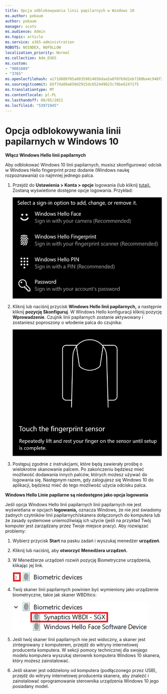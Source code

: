```yaml
---
title: Opcja odblokowywania linii papilarnych w Windows 10
ms.author: pebaum
author: pebaum
manager: scotv
ms.audience: Admin
ms.topic: article
ms.service: o365-administration
ROBOTS: NOINDEX, NOFOLLOW
localization_priority: Normal
ms.collection: Adm_O365
ms.custom:
- "9001689"
- "3765"
ms.openlocfilehash: a171d889705a0035981465bdaa5a8f07b9d2eb7200ba4c948f2aaccbf2cc0a21
ms.sourcegitcommit: b5f7da89a650d2915dc652449623c78be6247175
ms.translationtype: MT
ms.contentlocale: pl-PL
ms.lasthandoff: 08/05/2021
ms.locfileid: "53971945"
---
```

# <a name="use-fingerprint-unlock-option-in-windows-10"></a>Opcja odblokowywania linii papilarnych w Windows 10

**Włącz Windows Hello linii papilarnych**

Aby odblokować Windows 10 linii papilarnych, musisz skonfigurować odcisk w Windows Hello fingerprint przez dodanie (Windows naukę rozpoznawania) co najmniej jednego palca. 

1. Przejdź do **Ustawienia > Konta > opcje** logowania (lub kliknij [tutaj).](ms-settings:signinoptions?activationSource=GetHelp) Zostaną wyświetlone dostępne opcje logowania. Przykład:

    ![Opcje logowania.](media/sign-in-options.png)

2. Kliknij lub naciśnij przycisk **Windows Hello linii papilarnych,** a następnie kliknij **pozycję Skonfiguruj**. W Windows Hello konfiguracji kliknij pozycję **Wprowadzenie**. Czujnik linii papilarnych zostanie aktywowany i zostaniesz poproszony o włodenie palca do czujnika:

   ![Czujnik linii papilarnych.](media/fingerprint-sensor.png)

3. Postępuj zgodnie z instrukcjami, które będą zawierały prośbę o wielokrotne skanowanie palcem. Po zakończeniu będziesz mieć możliwość dodawania innych palców, których możesz używać do logowania się. Następnym razem, gdy zalogujesz się Windows 10 do aplikacji, będziesz mieć do tego możliwość użycia odcisku palca.

**Windows Hello Linie papilarne są niedostępne jako opcja logowania**

Jeśli opcja Windows Hello linii papilarnych linii papilarnych nie jest wyświetlana w opcjach **logowania,** oznacza Windows, że nie jest świadomy żadnych czytników linii papilarnych/skanera dołączonych do komputera lub że zasady systemowe uniemożliwiają ich użycie (jeśli na przykład Twój komputer jest zarządzany przez Twoje miejsce pracy). Aby rozwiązać problemy: 

1. Wybierz przycisk **Start** na pasku zadań i wyszukaj menedżer **urządzeń**.

2. Kliknij lub naciśnij, aby **otworzyć Menedżera urządzeń.**

3. W Menedżerze urządzeń rozwiń pozycję Biometryczne urządzenia, klikając jej link.

   ![Urządzenia biometryczne.](media/biometric-devices.png)

4. Twój skaner linii papilarnych powinien być wymieniony jako urządzenie biometryczne, takie jak skaner WBDItics:

   ![Urządzenia biometryczne.](media/biometric-devices-expanded.png)

5. Jeśli twój skaner linii papilarnych nie jest widoczny, a skaner jest zintegrowany z komputerem, przejdź do witryny internetowej producenta komputera. W sekcji pomocy technicznej dla swojego modelu komputera wyszukaj sterownik komputera Windows 10 skanera, który możesz zainstalować.

6. Jeśli skaner jest oddzielony od komputera (podłączonego przez USB), przejdź do witryny internetowej producenta skanera, aby znaleźć i zainstalować oprogramowanie sterownika urządzenia Windows 10 jego posiadany model.
